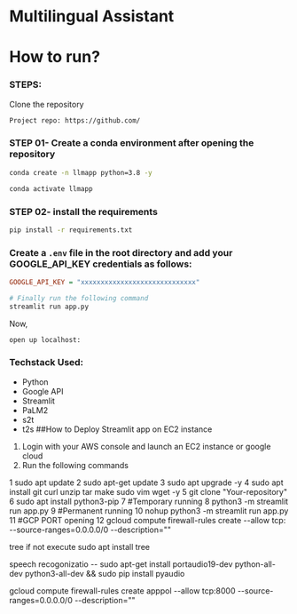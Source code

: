 # Multilingual Assistant 


# How to run?
### STEPS:

Clone the repository

```bash
Project repo: https://github.com/
```
### STEP 01- Create a conda environment after opening the repository

```bash
conda create -n llmapp python=3.8 -y
```

```bash
conda activate llmapp
```


### STEP 02- install the requirements
```bash
pip install -r requirements.txt
```

### Create a `.env` file in the root directory and add your GOOGLE_API_KEY credentials as follows:

```ini
GOOGLE_API_KEY = "xxxxxxxxxxxxxxxxxxxxxxxxxxxxx"
```


```bash
# Finally run the following command
streamlit run app.py
```

Now,
```bash
open up localhost:
```


### Techstack Used:

- Python
- Google API
- Streamlit
- PaLM2
- s2t
- t2s
##How to Deploy Streamlit app on EC2 instance

1. Login with your AWS console and launch an EC2 instance or google cloud
2. Run the following commands

1 sudo apt update
2 sudo apt-get update
3 sudo apt upgrade -y
4 sudo apt install git curl unzip tar make sudo vim wget -y
5 git clone "Your-repository"
6 sudo apt install python3-pip
7 #Temporary running
8 python3 -m streamlit run app.py
9 #Permanent running
10 nohup python3 -m streamlit run app.py
11 #GCP PORT opening
12 gcloud compute firewall-rules create <policyname> --allow tcp:<port number> --source-ranges=0.0.0.0/0 --description="<your-description-here>"

tree 
if not execute 
sudo apt install tree


speech recogonizatio -- sudo apt-get install portaudio19-dev python-all-dev python3-all-dev && sudo pip install pyaudio

gcloud compute firewall-rules create apppol --allow tcp:8000 --source-ranges=0.0.0.0/0 --description="<your-description-here>"



